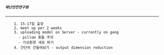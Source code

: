 ##### `재난안전연구원`

---


        1. 15-17일 출장
        2. meet up per 2 weeks
        3. uploading model on Server - currently on gang
          - pillow 충돌 주의 
          - 가상환경 새로 파기 
        4. 간단히 건들여보기 - output dimension reduction 
        

